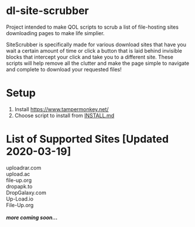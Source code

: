 # dl-site-scrubber
Project intended to make QOL scripts to scrub a list of file-hosting sites downloading pages to make life simplier. 

SiteScrubber is specifically made for various download sites that have you wait a certain amount of time or click a button that is laid behind invisible blocks that intercept your click and take you to a different site. These scripts will help remove all the clutter and make the page simple to navigate and complete to download your requested files!

# Setup
1. Install https://www.tampermonkey.net/
2. Choose script to install from <a href="https://github.com/PrimePlaya24/dl-site-scrubber/blob/master/INSTALL.md">INSTALL.md</a>

# List of Supported Sites [Updated 2020-03-19]
uploadrar.com</br>
upload.ac</br>
file-up.org</br>
dropapk.to</br>
DropGalaxy.com</br>
Up-Load.io</br>
File-Up.org</br>
</br>
<i><b>more coming soon...</b></i>
